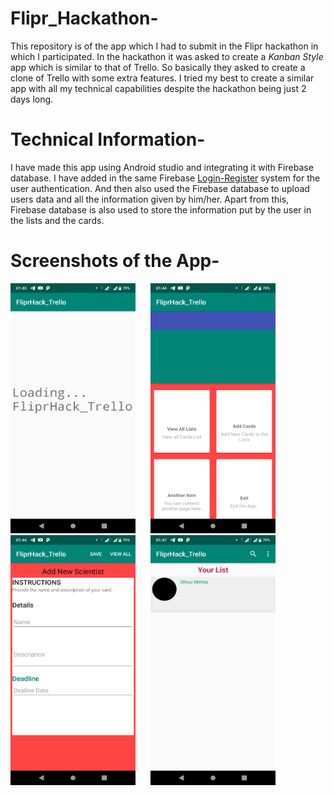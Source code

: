 # Flipr_Hackathon-
This repository is of the app which I had to submit in the Flipr hackathon in which I participated. In the hackathon it was asked to create a *Kanban Style* app which is similar to that of Trello. So basically they asked to create a clone of Trello with some extra features. I tried my best to create a similar app with all my technical capabilities despite the hackathon being just 2 days long. 

# Technical Information-
I have made this app using Android studio and integrating it with Firebase database. I have added in the same Firebase [Login-Register](https://github.com/Dhruv-194/Login-Register-app) system for the user authentication. And then also used the Firebase database to upload users data and all the information given by him/her. Apart from this, Firebase database is also used to store the information put by the user in the lists and the cards. 

# Screenshots of the App- 
<img src="Screenshots/Screenshot_20200323-014359.png" width = "200" height = "400"  > <img src="Screenshots/Screenshot_20200323-014403.png" width = "200" height = "400" hspace="20" > <img src="Screenshots/Screenshot_20200323-014425.png" width = "200" height = "400" > <img src="Screenshots/Screenshot_20200323-014707.png" width = "200" height = "400" hspace="20" >
